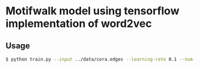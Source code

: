 # Motifwalk model using tensorflow implementation of word2vec

## Usage

```bash
$ python train.py --input ../data/cora.edges --learning-rate 0.1 --num-step 100000 --graph-size 2708 --output ../results/cora.mage_triangle
```
